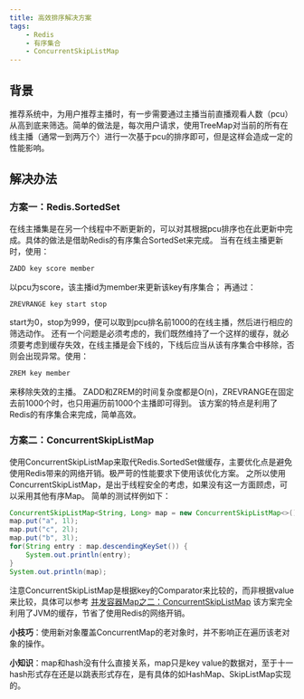 ```yaml
---
title: 高效排序解决方案
tags:
    - Redis
    - 有序集合
    - ConcurrentSkipListMap
---
```


## 背景
推荐系统中，为用户推荐主播时，有一步需要通过主播当前直播观看人数（pcu）从高到底来筛选。简单的做法是，每次用户请求，使用TreeMap对当前的所有在线主播（通常一到两万个）进行一次基于pcu的排序即可，但是这样会造成一定的性能影响。

<!--more-->

## 解决办法

### 方案一：Redis.SortedSet
在线主播集是在另一个线程中不断更新的，可以对其根据pcu排序也在此更新中完成。具体的做法是借助Redis的有序集合SortedSet来完成。
当有在线主播更新时，使用：
``` bash
ZADD key score member
```
以pcu为score，该主播id为member来更新该key有序集合；
再通过：
``` bash
ZREVRANGE key start stop
```
start为0，stop为999，便可以取到pcu排名前1000的在线主播，然后进行相应的筛选动作。
还有一个问题是必须考虑的，我们既然维持了一个这样的缓存，就必须要考虑到缓存失效，在线主播是会下线的，下线后应当从该有序集合中移除，否则会出现异常。使用：
``` bash
ZREM key member
```
来移除失效的主播。
ZADD和ZREM的时间复杂度都是O(n)，ZREVRANGE在固定去前1000个时，也只用遍历前1000个主播即可得到。
该方案的特点是利用了Redis的有序集合来完成，简单高效。

### 方案二：ConcurrentSkipListMap
使用ConcurrentSkipListMap来取代Redis.SortedSet做缓存，主要优化点是避免使用Redis带来的网络开销。极严苛的性能要求下使用该优化方案。
之所以使用ConcurrentSkipListMap，是出于线程安全的考虑，如果没有这一方面顾虑，可以采用其他有序Map。
简单的测试样例如下：
``` java
ConcurrentSkipListMap<String, Long> map = new ConcurrentSkipListMap<>();
map.put("a", 1l);
map.put("c", 2l);
map.put("b", 3l);
for(String entry : map.descendingKeySet()) {
    System.out.println(entry);
}
System.out.println(map);
```
注意ConcurrentSkipListMap是根据key的Comparator来比较的，而非根据value来比较，具体可以参考 [并发容器Map之二：ConcurrentSkipListMap](http://www.cnblogs.com/duanxz/archive/2012/08/27/2658004.html)
该方案完全利用了JVM的缓存，节省了使用Redis的网络开销。

**小技巧**：使用新对象覆盖ConcurrentMap的老对象时，并不影响正在遍历该老对象的操作。

**小知识**：map和hash没有什么直接关系，map只是key value的数据对，至于十一hash形式存在还是以跳表形式存在，是有具体的如HashMap、SkipListMap实现的。


